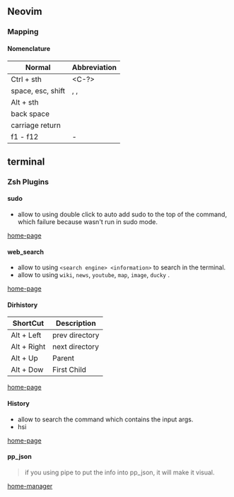 ## Neovim

### Mapping

#### Nomenclature 

| Normal            | Abbreviation            |
| ----------------- | ----------------------- |
| Ctrl + sth        | <C-?>                   |
| space, esc, shift | <Space>, <ESC>, <shift> |
| Alt + sth         | <A>                     |
| back space        | <BS>                    |
| carriage return   | <CR>                    |
| f1 - f12          | <f1> - <f12>            |



## terminal 

### Zsh Plugins 

#### sudo

- allow to using double click <ESC> to auto add sudo to the top of the command, which failure because wasn't run in sudo mode. 

[home-page](https://github.com/ohmyzsh/ohmyzsh/tree/master/plugins/sudo)

#### web_search

- allow to using `<search engine> <information>` to search in the terminal.
- allow to using `wiki`, `news`, `youtube`, `map`, `image`, `ducky` .

[home-page](https://github.com/ohmyzsh/ohmyzsh/tree/master/plugins/web-search)

#### Dirhistory

| ShortCut    | Description    |
| ----------- | -------------- |
| Alt + Left  | prev directory |
| Alt + Right | next directory |
| Alt + Up    | Parent         |
| Alt + Dow   | First Child    |

[home-page](https://github.com/ohmyzsh/ohmyzsh/tree/master/plugins/dirhistory)

#### History

- allow to search the command which contains the input args.
- hsi <info>

[home-page](https://github.com/ohmyzsh/ohmyzsh/tree/master/plugins/history)

#### pp_json

> if you using pipe to put the info into pp_json, it will make it visual.

[home-manager](https://github.com/ohmyzsh/ohmyzsh/tree/master/plugins/jsontools)


